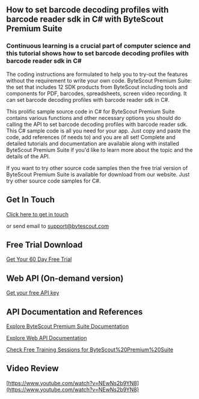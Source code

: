 ## How to set barcode decoding profiles with barcode reader sdk in C# with ByteScout Premium Suite

### Continuous learning is a crucial part of computer science and this tutorial shows how to set barcode decoding profiles with barcode reader sdk in C#

The coding instructions are formulated to help you to try-out the features without the requirement to write your own code. ByteScout Premium Suite: the set that includes 12 SDK products from ByteScout including tools and components for PDF, barcodes, spreadsheets, screen video recording. It can set barcode decoding profiles with barcode reader sdk in C#.

This prolific sample source code in C# for ByteScout Premium Suite contains various functions and other necessary options you should do calling the API to set barcode decoding profiles with barcode reader sdk. This C# sample code is all you need for your app. Just copy and paste the code, add references (if needs to) and you are all set! Complete and detailed tutorials and documentation are available along with installed ByteScout Premium Suite if you'd like to learn more about the topic and the details of the API.

If you want to try other source code samples then the free trial version of ByteScout Premium Suite is available for download from our website. Just try other source code samples for C#.

## Get In Touch

[Click here to get in touch](https://bytescout.zendesk.com/hc/en-us/requests/new?subject=ByteScout%20Premium%20Suite%20Question)

or send email to [support@bytescout.com](mailto:support@bytescout.com?subject=ByteScout%20Premium%20Suite%20Question) 

## Free Trial Download

[Get Your 60 Day Free Trial](https://bytescout.com/download/web-installer?utm_source=github-readme)

## Web API (On-demand version)

[Get your free API key](https://pdf.co/documentation/api?utm_source=github-readme)

## API Documentation and References

[Explore ByteScout Premium Suite Documentation](https://bytescout.com/documentation/index.html?utm_source=github-readme)

[Explore Web API Documentation](https://pdf.co/documentation/api?utm_source=github-readme)

[Check Free Training Sessions for ByteScout%20Premium%20Suite](https://academy.bytescout.com/)

## Video Review

[https://www.youtube.com/watch?v=NEwNs2b9YN8](https://www.youtube.com/watch?v=NEwNs2b9YN8)